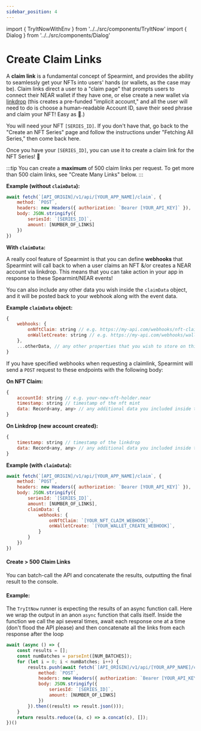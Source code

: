 ```yaml
---
sidebar_position: 4
---
```

import { TryItNowWithEnv } from '../../src/components/TryItNow'
import { Dialog } from '../../src/components/Dialog'

# Create Claim Links

A **claim link** is a fundamental concept of Spearmint, and provides the ability to seamlessly get your NFTs into users' hands (or wallets, as the case may be). Claim links direct a user to a "claim page" that prompts users to connect their NEAR wallet if they have one, or else create a new wallet via [linkdrop](https://github.com/near/near-linkdrop) (this creates a pre-funded "implicit account," and all the user will need to do is choose a human-readable Account ID, save their seed phrase and claim your NFT! Easy as 🥧.)

You will need your NFT `[SERIES_ID]`. If you don't have that, go back to the "Create an NFT Series" page and follow the instructions under "Fetching All Series," then come back here.

Once you have your `[SERIES_ID]`, you can use it to create a claim link for the NFT Series! 🎉

:::tip
You can create a **maximum** of 500 claim links per request. To get more than 500 claim links, see "Create Many Links" below.
:::

**Example (without `claimData`):**

```js
await fetch(`[API_ORIGIN]/v1/api/[YOUR_APP_NAME]/claim`, {
	method: `POST`,
	headers: new Headers({ authorization: `Bearer [YOUR_API_KEY]` }),
	body: JSON.stringify({
		seriesId: `[SERIES_ID]`,
		amount: [NUMBER_OF_LINKS]
	})
})
```
<TryItNowWithEnv />

**With `claimData`:**

A really cool feature of Spearmint is that you can define **webhooks** that Spearmint will call back to when a user claims an NFT &/or creates a NEAR account via linkdrop. This means that you can take action in your app in response to these Spearmint/NEAR events!

You can also include any other data you wish inside the `claimData` object, and it will be posted back to your webhook along with the event data.

**Example `claimData` object:**

```js
{
	webhooks: {
		onNftClaim: string // e.g. https://my-api.com/webhooks/nft-claimed
		onWalletCreate: string // e.g. https://my-api.com/webhooks/wallet-created
	},
	...otherData, // any other properties that you wish to store on this claim object
}
```

If you have specified webhooks when requesting a claimlink, Spearmint will send a `POST` request to these endpoints with the following body:

**On NFT Claim:**

```js
{
	accountId: string // e.g. your-new-nft-holder.near
	timestamp: string // timestamp of the nft mint
	data: Record<any, any> // any additional data you included inside the `claimData` object when initially requesting the claimlink
}
```

**On Linkdrop (new account created):**

```js
{
	timestamp: string // timestamp of the linkdrop
	data: Record<any, any> // any additional data you included inside the `claimData` object when initially requesting the claimlink
}
```

**Example (with `claimData`):**

```js
await fetch(`[API_ORIGIN]/v1/api/[YOUR_APP_NAME]/claim`, {
	method: `POST`,
	headers: new Headers({ authorization: `Bearer [YOUR_API_KEY]` }),
	body: JSON.stringify({
		seriesId: `[SERIES_ID]`,
		amount: [NUMBER_OF_LINKS],
		claimData: {
			webhooks: {
				onNftClaim: `[YOUR_NFT_CLAIM_WEBHOOK]`,
				onWalletCreate: `[YOUR_WALLET_CREATE_WEBHOOK]`,
			}
		}
	})
})
```


#### Create > 500 Claim Links

You can batch-call the API and concatenate the results, outputting the final result to the console.

#### Example:

The `TryItNow` runner is expecting the results of an async function call. Here we wrap the output in an anon `async` function that calls itself. Inside the function we call the api several times, await each response one at a time (don't flood the API please) and then concatenate all the links from each response after the loop

```js
await (async () => {
	const results = [];
	const numBatches = parseInt([NUM_BATCHES]);
	for (let i = 0; i < numBatches; i++) {
		results.push(await fetch(`[API_ORIGIN]/v1/api/[YOUR_APP_NAME]/claim`, {
			method: `POST`,
			headers: new Headers({ authorization: `Bearer [YOUR_API_KEY]` }),
			body: JSON.stringify({
				seriesId: `[SERIES_ID]`,
				amount: [NUMBER_OF_LINKS]
			})
		}).then((result) => result.json()));
	}
	return results.reduce((a, c) => a.concat(c), []);
})()
```
<TryItNowWithEnv />

<Dialog />